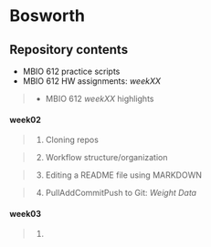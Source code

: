 # Bosworth

## Repository contents
* MBIO 612 practice scripts
* MBIO 612 HW assignments: _weekXX_
> * MBIO 612 _weekXX_ highlights

#### week02

> 1. Cloning repos

> 2. Workflow structure/organization

> 3. Editing a README file using MARKDOWN

> 4. PullAddCommitPush to Git: _Weight Data_

#### week03

> 1. 
